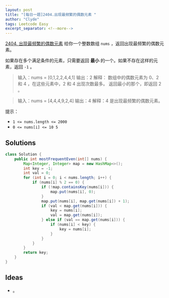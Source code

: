 ```yaml
---
layout: post
title: "[每日一题]2404.出现最频繁的偶数元素 "
author: "Clyde"
tags: Leetcode Easy
excerpt_separator: <!--more-->
---
```


[2404. 出现最频繁的偶数元素](https://leetcode.cn/problems/most-frequent-even-element/)  给你一个整数数组 `nums` ，返回出现最频繁的偶数元素。<!--more-->

如果存在多个满足条件的元素，只需要返回 **最小** 的一个。如果不存在这样的元素，返回 `-1` 。


>  输入：nums = [0,1,2,2,4,4,1]
>  输出：2
>  解释：
>  数组中的偶数元素为 0、2 和 4 ，在这些元素中，2 和 4 出现次数最多。
>  返回最小的那个，即返回 2 。

> 输入：nums = [4,4,4,9,2,4]
> 输出：4
> 解释：4 是出现最频繁的偶数元素。

提示：

- `1 <= nums.length <= 2000`
- `0 <= nums[i] <= 10 5`


##  Solutions


```java
class Solution {
    public int mostFrequentEven(int[] nums) {
        Map<Integer, Integer> map = new HashMap<>();
        int key = -1;
        int val = 0;
        for (int i = 0; i < nums.length; i++) {
            if (nums[i] % 2 == 0) {
                if (!map.containsKey(nums[i])) {
                    map.put(nums[i], 0);
                }
                map.put(nums[i], map.get(nums[i]) + 1);
                if (val < map.get(nums[i])) {
                    key = nums[i];
                    val = map.get(nums[i]);
                } else if (val == map.get(nums[i])) {
                    if (nums[i] < key) {
                        key = nums[i];
                    }
                }
            }
        }
        return key;
    }
}
```

##  Ideas

- 。
